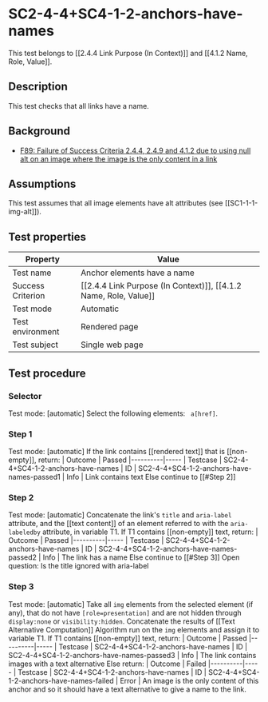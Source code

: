 
# SC2-4-4+SC4-1-2-anchors-have-names 
This test belongs to [[2.4.4 Link Purpose (In Context)]] and [[4.1.2 Name, Role, Value]].

## Description
This test checks that all links have a name.

## Background
- [F89: Failure of Success Criteria 2.4.4, 2.4.9 and 4.1.2 due to using null alt on an image where the image is the only content in a link](http://www.w3.org/TR/WCAG20-TECHS/F89.html)

## Assumptions
This test assumes that all image elements have alt attributes (see [[SC1-1-1-img-alt]]).

## Test properties
| Property          | Value
|-------------------|----
| Test name         | Anchor elements have a name
| Success Criterion | [[2.4.4 Link Purpose (In Context)]], [[4.1.2 Name, Role, Value]]
| Test mode         | Automatic
| Test environment  | Rendered page
| Test subject      | Single web page

## Test procedure
### Selector
Test mode: [automatic]
Select the following elements: ` a[href]`.
### Step 1
Test mode: [automatic]
If the link contains [[rendered text]] that is [[non-empty]], return:
| Outcome  | Passed
|----------|-----
| Testcase | SC2-4-4+SC4-1-2-anchors-have-names
| ID       | SC2-4-4+SC4-1-2-anchors-have-names-passed1
| Info     | Link contains text
Else continue to [[#Step 2]]
### Step 2
Test mode: [automatic]
Concatenate the link's `title` and `aria-label` attribute, and the [[text content]] of an element referred to with the `aria-labeledby` attribute, in variable T1.
If T1 contains [[non-empty]] text, return:
| Outcome  | Passed
|----------|-----
| Testcase | SC2-4-4+SC4-1-2-anchors-have-names
| ID       | SC2-4-4+SC4-1-2-anchors-have-names-passed2
| Info     | The link has a name
Else continue to [[#Step 3]]
Open question: Is the title ignored with aria-label
### Step 3
Test mode: [automatic]
Take all `img` elements from the selected element (if any), that do not have `[role=presentation]` and are not hidden through `display:none` or `visibility:hidden`.
Concatenate the results of [[Text Alternative Computation]] Algorithm run on the `img` elements and assign it to variable T1.
If T1 contains [[non-empty]] text, return:
| Outcome  | Passed
|----------|-----
| Testcase | SC2-4-4+SC4-1-2-anchors-have-names
| ID       | SC2-4-4+SC4-1-2-anchors-have-names-passed3
| Info     | The link contains images with a text alternative
Else return:
| Outcome  | Failed
|----------|-----
| Testcase | SC2-4-4+SC4-1-2-anchors-have-names
| ID       | SC2-4-4+SC4-1-2-anchors-have-names-failed
| Error    | An image is the only content of this anchor and so it should have a text alternative to give a name to the link.
